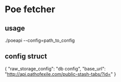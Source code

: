 # Poe fetcher

## usage

./poeapi --config=path_to_config


## config struct

{
    "raw_storage_config": "db config",
    "base_url": "http://api.pathofexile.com/public-stash-tabs/?id="
}
